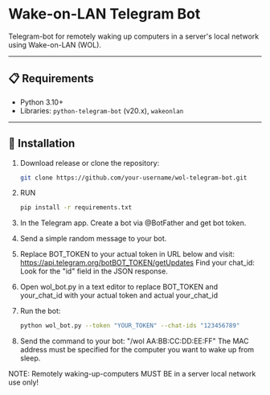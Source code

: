 # Wake-on-LAN Telegram Bot  

Telegram-bot for remotely waking up computers in a server's local network using Wake-on-LAN (WOL).  

---

## 📋 Requirements  
- Python 3.10+  
- Libraries: `python-telegram-bot` (v20.x), `wakeonlan`  

---

## 🚀 Installation  
1. Download release or clone the repository:
   ```bash
   git clone https://github.com/your-username/wol-telegram-bot.git
3. RUN
   ```bash  
   pip install -r requirements.txt
4. In the Telegram app. Create a bot via @BotFather and get bot token.

5. Send a simple random message to your bot.

6. Replace BOT_TOKEN to your actual token in URL below and visit:
   https://api.telegram.org/botBOT_TOKEN/getUpdates
   Find your chat_id: Look for the "id" field in the JSON response.
   
8. Open wol_bot.py in a text editor to replace BOT_TOKEN and your_chat_id with your actual token and actual your_chat_id

9. Run the bot:
   ```bash
   python wol_bot.py --token "YOUR_TOKEN" --chat-ids "123456789"

10. Send the command to your bot:
"/wol AA:BB:CC:DD:EE:FF"
The MAC address must be specified for the computer you want to wake up from sleep.

NOTE: Remotely waking-up-computers MUST BE in a server local network use only!
